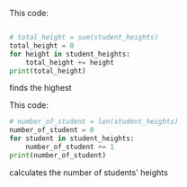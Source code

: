 This code:
```python

# total_height = sum(student_heights)
total_height = 0
for height in student_heights:
    total_height += height
print(total_height)


```
finds the highest

This code:
```python
# number_of_student = len(student_heights)
number_of_student = 0
for student in student_heights:
    number_of_student += 1
print(number_of_student)
```
calculates the number of students' heights